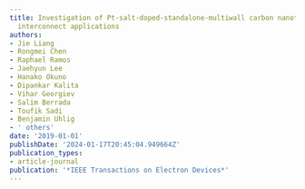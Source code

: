 ```yaml
---
title: Investigation of Pt-salt-doped-standalone-multiwall carbon nanotubes for on-chip
  interconnect applications
authors:
- Jie Liang
- Rongmei Chen
- Raphael Ramos
- Jaehyun Lee
- Hanako Okuno
- Dipankar Kalita
- Vihar Georgiev
- Salim Berrada
- Toufik Sadi
- Benjamin Uhlig
- ' others'
date: '2019-01-01'
publishDate: '2024-01-17T20:45:04.949664Z'
publication_types:
- article-journal
publication: '*IEEE Transactions on Electron Devices*'
---
```

